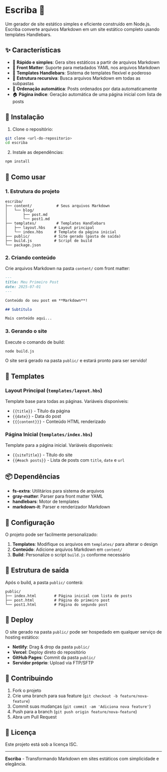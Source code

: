 # Escriba 📝

Um gerador de site estático simples e eficiente construído em Node.js. Escriba converte arquivos Markdown em um site estático completo usando templates Handlebars.

## ✨ Características

- 🚀 **Rápido e simples**: Gera sites estáticos a partir de arquivos Markdown
- 📝 **Front Matter**: Suporte para metadados YAML nos arquivos Markdown
- 🎨 **Templates Handlebars**: Sistema de templates flexível e poderoso
- 📁 **Estrutura recursiva**: Busca arquivos Markdown em todas as subpastas
- 📅 **Ordenação automática**: Posts ordenados por data automaticamente
- 🏠 **Página índice**: Geração automática de uma página inicial com lista de posts

## 🚀 Instalação

1. Clone o repositório:
```bash
git clone <url-do-repositorio>
cd escriba
```

2. Instale as dependências:
```bash
npm install
```

## 📖 Como usar

### 1. Estrutura do projeto

```
escriba/
├── content/           # Seus arquivos Markdown
│   └── blog/
│       ├── post.md
│       └── post1.md
├── templates/         # Templates Handlebars
│   ├── layout.hbs    # Layout principal
│   └── index.hbs     # Template da página inicial
├── public/           # Site gerado (pasta de saída)
├── build.js          # Script de build
└── package.json
```

### 2. Criando conteúdo

Crie arquivos Markdown na pasta `content/` com front matter:

```markdown
---
title: Meu Primeiro Post
date: 2025-07-01
---

Conteúdo do seu post em **Markdown**!

## Subtítulo

Mais conteúdo aqui...
```

### 3. Gerando o site

Execute o comando de build:

```bash
node build.js
```

O site será gerado na pasta `public/` e estará pronto para ser servido!

## 🎨 Templates

### Layout Principal (`templates/layout.hbs`)

Template base para todas as páginas. Variáveis disponíveis:
- `{{title}}` - Título da página
- `{{date}}` - Data do post
- `{{{content}}}` - Conteúdo HTML renderizado

### Página Inicial (`templates/index.hbs`)

Template para a página inicial. Variáveis disponíveis:
- `{{siteTitle}}` - Título do site
- `{{#each posts}}` - Lista de posts com `title`, `date` e `url`

## 📦 Dependências

- **fs-extra**: Utilitários para sistema de arquivos
- **gray-matter**: Parser para front matter YAML
- **handlebars**: Motor de templates
- **markdown-it**: Parser e renderizador Markdown

## 🔧 Configuração

O projeto pode ser facilmente personalizado:

1. **Templates**: Modifique os arquivos em `templates/` para alterar o design
2. **Conteúdo**: Adicione arquivos Markdown em `content/`
3. **Build**: Personalize o script `build.js` conforme necessário

## 📂 Estrutura de saída

Após o build, a pasta `public/` conterá:

```
public/
├── index.html        # Página inicial com lista de posts
├── post.html         # Página do primeiro post
└── post1.html        # Página do segundo post
```

## 🚀 Deploy

O site gerado na pasta `public/` pode ser hospedado em qualquer serviço de hosting estático:

- **Netlify**: Drag & drop da pasta `public/`
- **Vercel**: Deploy direto do repositório
- **GitHub Pages**: Commit da pasta `public/`
- **Servidor próprio**: Upload via FTP/SFTP

## 🤝 Contribuindo

1. Fork o projeto
2. Crie uma branch para sua feature (`git checkout -b feature/nova-feature`)
3. Commit suas mudanças (`git commit -am 'Adiciona nova feature'`)
4. Push para a branch (`git push origin feature/nova-feature`)
5. Abra um Pull Request

## 📄 Licença

Este projeto está sob a licença ISC.

---

**Escriba** - Transformando Markdown em sites estáticos com simplicidade e elegância.